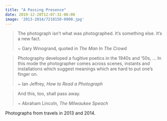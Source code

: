 ```yaml
---
title: "A Passing Presence"
date: 2019-12-28T12:07:31-06:00
image: '2013-2014/7210150-0900.jpg'
---
```


>The photograph isn’t what was photographed. It’s something else. It’s a new fact.
>
> ~ Gary Winogrand, quoted in _The Man In The Crowd_

> Photography developed a fugitive poetics in the 1940s and ‘50s, ... In this mode the photographer comes across scenes, instants and installations which suggest meanings which are hard to put one’s finger on.
>
> ~ Ian Jeffrey, _How to Read a Photograph_

> And this, too, shall pass away.
>
> ~ Abraham Lincoln, _The Milwaukee Speach_

Photographs from travels in 2013 and 2014.